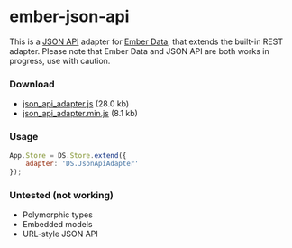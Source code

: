 # ember-json-api

This is a [JSON API](http://jsonapi.org) adapter for [Ember Data](http://github.com/emberjs/data), that extends the built-in REST adapter. Please note that Ember Data and JSON API are both works in progress, use with caution.

### Download
- [json_api_adapter.js](http://raw.github.com/daliwali/ember-json-api/master/dist/json_api_adapter.js) (28.0 kb)
- [json_api_adapter.min.js](http://raw.github.com/daliwali/ember-json-api/master/dist/json_api_adapter.min.js) (8.1 kb)

### Usage
```javascript
App.Store = DS.Store.extend({
	adapter: 'DS.JsonApiAdapter'
});
```

### Untested (not working)
- Polymorphic types
- Embedded models
- URL-style JSON API
